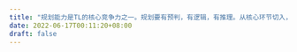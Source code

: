 ```yaml
---
title: "规划能力是TL的核心竞争力之一。规划要有预判，有逻辑，有推理。从核心环节切入，发现技术债，发现提升点，发现技术储备思路。"
date: 2022-06-17T00:11:20+08:00
draft: false
---
```


